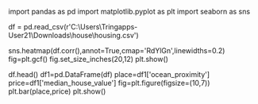 import pandas as pd
import matplotlib.pyplot as plt
import seaborn as sns

df = pd.read_csv(r'C:\Users\Tringapps-User21\Downloads\house\housing.csv')  

sns.heatmap(df.corr(),annot=True,cmap='RdYlGn',linewidths=0.2) 
fig=plt.gcf()
fig.set_size_inches(20,12)
plt.show()

df.head()
df1=pd.DataFrame(df)
place=df1['ocean_proximity']
price=df1['median_house_value']
fig=plt.figure(figsize=(10,7))
plt.bar(place,price)
plt.show()

